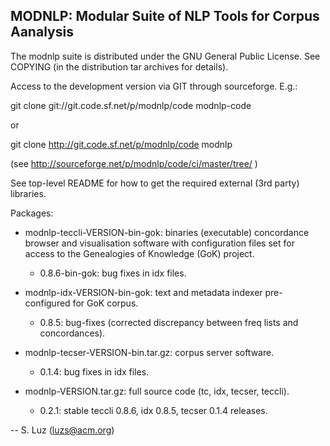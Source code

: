 ## MODNLP: Modular Suite of NLP Tools for Corpus Aanalysis

The modnlp suite is distributed under the GNU General Public
License. See COPYING (in the distribution tar archives for details).

Access to the development version via GIT through sourceforge. 
E.g.:

git clone git://git.code.sf.net/p/modnlp/code modnlp-code

or 

git clone http://git.code.sf.net/p/modnlp/code modnlp

(see http://sourceforge.net/p/modnlp/code/ci/master/tree/ )

See top-level README for how to get the required external (3rd party)
libraries.

Packages:

* modnlp-teccli-VERSION-bin-gok: binaries (executable) concordance
browser and visualisation software with configuration files set for
access to the Genealogies of Knowledge (GoK) project.
 
     - 0.8.6-bin-gok:  bug fixes in idx files.
  
*  modnlp-idx-VERSION-bin-gok: text and metadata indexer
pre-configured for GoK corpus.

    - 0.8.5: bug-fixes (corrected discrepancy between freq lists and
      concordances).
      
* modnlp-tecser-VERSION-bin.tar.gz: corpus server software.

    - 0.1.4: bug fixes in idx files.
    
* modnlp-VERSION.tar.gz: full source code (tc, idx, tecser, teccli).
    
    - 0.2.1: stable teccli 0.8.6, idx 0.8.5, tecser 0.1.4 releases.
    


-- S. Luz (luzs@acm.org)

